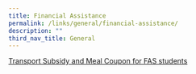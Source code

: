 ```yaml
---
title: Financial Assistance
permalink: /links/general/financial-assistance/
description: ""
third_nav_title: General
---
```

[Transport Subsidy and Meal Coupon for FAS students](/files/MOE%20FAS_Transport%20Subsidy%20and%20Meal%20Coupon%202016.pdf)